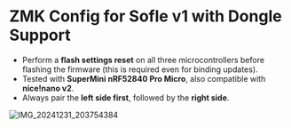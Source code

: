 # ZMK Config for Sofle v1 with Dongle Support  
- Perform a **flash settings reset** on all three microcontrollers before flashing the firmware (this is required even for binding updates).  
- Tested with **SuperMini nRF52840 Pro Micro**, also compatible with **nice!nano v2**.  
- Always pair the **left side first**, followed by the **right side**.


![IMG_20241231_203754384](https://github.com/user-attachments/assets/3977727f-f988-4ef1-b40c-166a10dd19d0)
